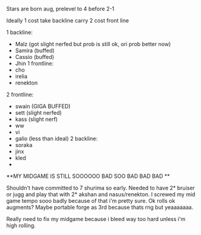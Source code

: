 Stars are born aug, prelevel to 4 before 2-1

Ideally 1 cost take backline carry 2 cost front line

1 backline:
- Malz (got slight nerfed but prob is still ok, ori prob better now)
- Samira (buffed)
- Cassio (buffed)
- Jhin
1 frontline:
- cho
- irelia
- renekton

2 frontline:
- swain (GIGA BUFFED)
- sett (slight nerfed)
- kass (slight nerf)
- ww
- vi
- galio (less than ideal)
2 backline:
- soraka
- jinx
- kled
-


**MY MIDGAME IS STILL SOOOOOO BAD SOO BAD BAD BAD **

Shouldn't have committed to 7 shurima so early. Needed to have 2* bruiser or jugg and play that with 2* akshan and nasus/renekton. I screwed my mid game tempo sooo badly because of that i'm pretty sure. Ok rolls ok augments? Maybe portable forge as 3rd because thats rng but yeaaaaaaa.

Really need to fix my midgame because i bleed way too hard unless i'm high rolling.